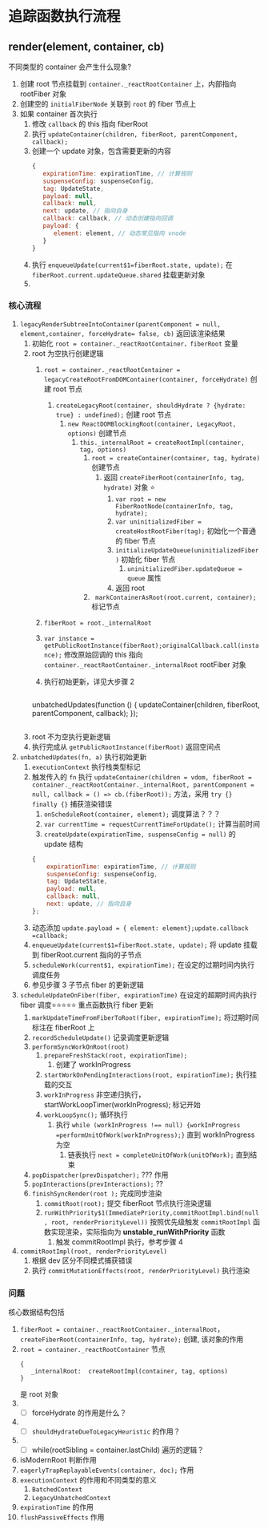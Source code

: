 # 追踪函数执行流程

## render(element, container, cb)
不同类型的 container 会产生什么现象?

1. 创建 root 节点挂载到 `container._reactRootContainer` 上，内部指向 rootFiber 对象
2. 创建空的 `initialFiberNode` 关联到 `root` 的 fiber 节点上
3. 如果 container 首次执行
   1. 修改 `callback` 的 this 指向 fiberRoot
   2. 执行 `updateContainer(children, fiberRoot, parentComponent, callback);` 
   3. 创建一个 update 对象，包含需要更新的内容
        ```js
        {
           expirationTime: expirationTime, // 计算规则
           suspenseConfig: suspenseConfig,
           tag: UpdateState,
           payload: null,
           callback: null,
           next: update, // 指向自身
           callback: callback, // 动态创建指向回调
           payload: {
              element: element, // 动态常见指向 vnode
           }
        }
        ```
   4. 执行 `enqueueUpdate(current$1=fiberRoot.state, update);` 在 `fiberRoot.current.updateQueue.shared` 挂载更新对象
   5. 
### 核心流程
1. `legacyRenderSubtreeIntoContainer(parentComponent = null, element,container, forceHydrate= false, cb)` 返回该渲染结果
   1. 初始化 `root = container._reactRootContainer，fiberRoot` 变量
   2. root 为空执行创建逻辑
      1. `root = container._reactRootContainer = legacyCreateRootFromDOMContainer(container, forceHydrate)` 创建 root 节点
         1. `createLegacyRoot(container, shouldHydrate ? {hydrate: true} : undefined);` 创建 root 节点
            1. `new ReactDOMBlockingRoot(container, LegacyRoot, options)` 创建节点
               1. `this._internalRoot = createRootImpl(container, tag, options)`
                  1. `root = createContainer(container, tag, hydrate)` 创建节点
                     1. 返回 `createFiberRoot(containerInfo, tag, hydrate)` 对象 ⭐
                        1. `var root = new FiberRootNode(containerInfo, tag, hydrate);`
                        2. `var uninitializedFiber = createHostRootFiber(tag);` 初始化一个普通的 fiber 节点
                        3. `initializeUpdateQueue(uninitializedFiber)` 初始化 fiber 节点
                           1. `uninitializedFiber.updateQueue = queue` 属性
                        4. 返回 root
                  2.  ` markContainerAsRoot(root.current, container);` 标记节点
      2. `fiberRoot = root._internalRoot`
      3. `var instance = getPublicRootInstance(fiberRoot);originalCallback.call(instance);` 修改原始回调的 this 指向 `container._reactRootContainer._internalRoot` rootFiber 对象
      4. 执行初始更新，详见大步骤 2
   
         ```js
        unbatchedUpdates(function () {
            updateContainer(children, fiberRoot, parentComponent, callback);
        });
         ```
   3. root 不为空执行更新逻辑
   4. 执行完成从 `getPublicRootInstance(fiberRoot)` 返回空间点 
2. `unbatchedUpdates(fn, a)` 执行初始更新
   1. `executionContext` 执行栈类型标记
   2. 触发传入的 `fn` 执行 `updateContainer(children = vdom, fiberRoot = container._reactRootContainer._internalRoot, parentComponent = null, callback = () => cb.(fiberRoot));` 方法，采用 `try {} finally {}` 捕获渲染错误
      1.  `onScheduleRoot(container, element);` 调度算法？？？
      2.  `var currentTime = requestCurrentTimeForUpdate();` 计算当前时间
      3.  `createUpdate(expirationTime, suspenseConfig = null)` 的 update 结构
        ```js
        {
            expirationTime: expirationTime, // 计算规则
            suspenseConfig: suspenseConfig,
            tag: UpdateState,
            payload: null,
            callback: null,
            next: update, // 指向自身
        };
        ```
    4. 动态添加 `update.payload = { element: element};update.callback =callback;` 
    5. `enqueueUpdate(current$1=fiberRoot.state, update);` 将 update 挂载到 fiberRoot.current 指向的子节点
    6. `scheduleWork(current$1, expirationTime);` 在设定的过期时间内执行调度任务
    7. 参见步骤 3 子节点 fiber 的更新逻辑
3. `scheduleUpdateOnFiber(fiber, expirationTime)` 在设定的超期时间内执行 fiber 调度⭐⭐⭐⭐⭐ 重点函数执行 fiber 更新
   1. `markUpdateTimeFromFiberToRoot(fiber, expirationTime);` 将过期时间标注在 fiberRoot 上
   2. `recordScheduleUpdate()` 记录调度更新逻辑
   3. `performSyncWorkOnRoot(root)`
      1. `prepareFreshStack(root, expirationTime);` 
         1. 创建了 workInProgress
      2. `startWorkOnPendingInteractions(root, expirationTime);` 执行挂载的交互
      3. `workInProgress` 非空递归执行，startWorkLoopTimer(workInProgress); 标记开始
      4. `workLoopSync();` 循环执行
         1. 执行 `while (workInProgress !== null) {workInProgress =performUnitOfWork(workInProgress);}` 直到 workInProgress 为空
            1. 链表执行 `next = completeUnitOfWork(unitOfWork);` 直到结束
    4. `popDispatcher(prevDispatcher);` ??? 作用
    5. `popInteractions(prevInteractions);` ??
    6. `finishSyncRender(root );` 完成同步渲染 
       1. `commitRoot(root);` 提交 fiberRoot 节点执行渲染逻辑
       2. `runWithPriority$1(ImmediatePriority,commitRootImpl.bind(null, root, renderPriorityLevel))` 按照优先级触发 `commitRootImpl` 函数实现渲染，实际指向为 **unstable_runWithPriority** 函数
          1. 触发 commitRootImpl 执行，参考步骤 4
4. `commitRootImpl(root, renderPriorityLevel)` 
   1. 根据 dev 区分不同模式捕获错误
   2. 执行 `commitMutationEffects(root, renderPriorityLevel)` 执行渲染


### 问题
核心数据结构包括
1. `fiberRoot = container._reactRootContainer._internalRoot`，`createFiberRoot(containerInfo, tag, hydrate);` 创建, 该对象的作用
2. `root = container._reactRootContainer` 节点
    ```
    {
       _internalRoot:  createRootImpl(container, tag, options)
    }
    ```
     是 root 对象
3. * [ ] forceHydrate 的作用是什么？
4. * [ ] `shouldHydrateDueToLegacyHeuristic` 的作用？
5. * [ ] while(rootSibling = container.lastChild) 遍历的逻辑？
6. isModernRoot 判断作用
7. `eagerlyTrapReplayableEvents(container, doc);` 作用
8. `executionContext` 的作用和不同类型的意义
   1. `BatchedContext` 
   2. `LegacyUnbatchedContext`
9. `expirationTime` 的作用
10. `flushPassiveEffects` 作用